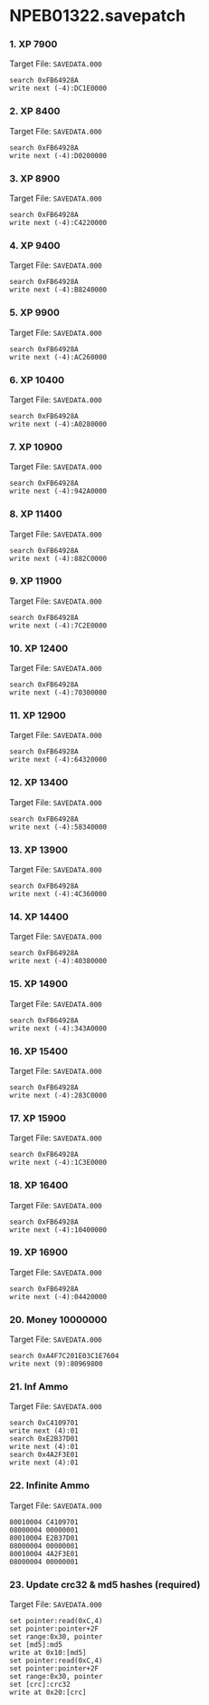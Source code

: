 # NPEB01322.savepatch

### 1. XP 7900

Target File: `SAVEDATA.000`

```
search 0xFB64928A
write next (-4):DC1E0000
```

### 2. XP 8400

Target File: `SAVEDATA.000`

```
search 0xFB64928A
write next (-4):D0200000
```

### 3. XP 8900

Target File: `SAVEDATA.000`

```
search 0xFB64928A
write next (-4):C4220000
```

### 4. XP 9400

Target File: `SAVEDATA.000`

```
search 0xFB64928A
write next (-4):B8240000
```

### 5. XP 9900

Target File: `SAVEDATA.000`

```
search 0xFB64928A
write next (-4):AC260000
```

### 6. XP 10400

Target File: `SAVEDATA.000`

```
search 0xFB64928A
write next (-4):A0280000
```

### 7. XP 10900

Target File: `SAVEDATA.000`

```
search 0xFB64928A
write next (-4):942A0000
```

### 8. XP 11400

Target File: `SAVEDATA.000`

```
search 0xFB64928A
write next (-4):882C0000
```

### 9. XP 11900

Target File: `SAVEDATA.000`

```
search 0xFB64928A
write next (-4):7C2E0000
```

### 10. XP 12400

Target File: `SAVEDATA.000`

```
search 0xFB64928A
write next (-4):70300000
```

### 11. XP 12900

Target File: `SAVEDATA.000`

```
search 0xFB64928A
write next (-4):64320000
```

### 12. XP 13400

Target File: `SAVEDATA.000`

```
search 0xFB64928A
write next (-4):58340000
```

### 13. XP 13900

Target File: `SAVEDATA.000`

```
search 0xFB64928A
write next (-4):4C360000
```

### 14. XP 14400

Target File: `SAVEDATA.000`

```
search 0xFB64928A
write next (-4):40380000
```

### 15. XP 14900

Target File: `SAVEDATA.000`

```
search 0xFB64928A
write next (-4):343A0000
```

### 16. XP 15400

Target File: `SAVEDATA.000`

```
search 0xFB64928A
write next (-4):283C0000
```

### 17. XP 15900

Target File: `SAVEDATA.000`

```
search 0xFB64928A
write next (-4):1C3E0000
```

### 18. XP 16400

Target File: `SAVEDATA.000`

```
search 0xFB64928A
write next (-4):10400000
```

### 19. XP 16900

Target File: `SAVEDATA.000`

```
search 0xFB64928A
write next (-4):04420000
```

### 20. Money 10000000

Target File: `SAVEDATA.000`

```
search 0xA4F7C201E03C1E7604
write next (9):80969800
```

### 21. Inf Ammo

Target File: `SAVEDATA.000`

```
search 0xC4109701
write next (4):01
search 0xE2B37D01
write next (4):01
search 0x4A2F3E01
write next (4):01
```

### 22. Infinite Ammo

Target File: `SAVEDATA.000`

```
80010004 C4109701
08000004 00000001
80010004 E2B37D01
08000004 00000001
80010004 4A2F3E01
08000004 00000001
```

### 23. Update crc32 & md5 hashes (required)

Target File: `SAVEDATA.000`

```
set pointer:read(0xC,4)
set pointer:pointer+2F
set range:0x30, pointer
set [md5]:md5
write at 0x10:[md5]
set pointer:read(0xC,4)
set pointer:pointer+2F
set range:0x30, pointer
set [crc]:crc32
write at 0x20:[crc]
```


